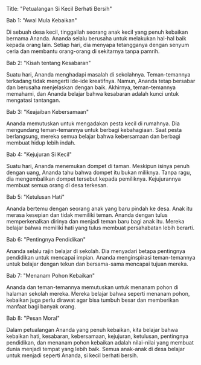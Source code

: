 Title: "Petualangan Si Kecil Berhati Bersih"

Bab 1: "Awal Mula Kebaikan"

Di sebuah desa kecil, tinggallah seorang anak kecil yang penuh kebaikan bernama Ananda. Ananda selalu berusaha untuk melakukan hal-hal baik kepada orang lain. Setiap hari, dia menyapa tetangganya dengan senyum ceria dan membantu orang-orang di sekitarnya tanpa pamrih.

Bab 2: "Kisah tentang Kesabaran"

Suatu hari, Ananda menghadapi masalah di sekolahnya. Teman-temannya terkadang tidak mengerti ide-ide kreatifnya. Namun, Ananda tetap bersabar dan berusaha menjelaskan dengan baik. Akhirnya, teman-temannya memahami, dan Ananda belajar bahwa kesabaran adalah kunci untuk mengatasi tantangan.

Bab 3: "Keajaiban Kebersamaan"

Ananda memutuskan untuk mengadakan pesta kecil di rumahnya. Dia mengundang teman-temannya untuk berbagi kebahagiaan. Saat pesta berlangsung, mereka semua belajar bahwa kebersamaan dan berbagi membuat hidup lebih indah.

Bab 4: "Kejujuran Si Kecil"

Suatu hari, Ananda menemukan dompet di taman. Meskipun isinya penuh dengan uang, Ananda tahu bahwa dompet itu bukan miliknya. Tanpa ragu, dia mengembalikan dompet tersebut kepada pemiliknya. Kejujurannya membuat semua orang di desa terkesan.

Bab 5: "Ketulusan Hati"

Ananda bertemu dengan seorang anak yang baru pindah ke desa. Anak itu merasa kesepian dan tidak memiliki teman. Ananda dengan tulus memperkenalkan dirinya dan menjadi teman baru bagi anak itu. Mereka belajar bahwa memiliki hati yang tulus membuat persahabatan lebih berarti.

Bab 6: "Pentingnya Pendidikan"

Ananda selalu rajin belajar di sekolah. Dia menyadari betapa pentingnya pendidikan untuk mencapai impian. Ananda menginspirasi teman-temannya untuk belajar dengan tekun dan bersama-sama mencapai tujuan mereka.

Bab 7: "Menanam Pohon Kebaikan"

Ananda dan teman-temannya memutuskan untuk menanam pohon di halaman sekolah mereka. Mereka belajar bahwa seperti menanam pohon, kebaikan juga perlu dirawat agar bisa tumbuh besar dan memberikan manfaat bagi banyak orang.

Bab 8: "Pesan Moral"

Dalam petualangan Ananda yang penuh kebaikan, kita belajar bahwa kebaikan hati, kesabaran, kebersamaan, kejujuran, ketulusan, pentingnya pendidikan, dan menanam pohon kebaikan adalah nilai-nilai yang membuat dunia menjadi tempat yang lebih baik. Semua anak-anak di desa belajar untuk menjadi seperti Ananda, si kecil berhati bersih.
